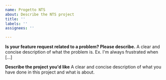 ```yaml
---
name: Progetto NTS
about: Describe the NTS project
title: ''
labels: ''
assignees: ''

---
```


**Is your feature request related to a problem? Please describe.**
A clear and concise description of what the problem is. Ex. I'm always frustrated when [...]

**Describe the project you'd like**
A clear and concise description of what you have done in this project and what is about.
